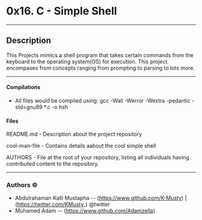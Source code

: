 # 0x16. C - Simple Shell

------------------------
## Description

This Projects mimics a shell program that takes certain commands from the keyboard to the operating system(OS) for execution. This project encompases from concepts ranging from prompting to parsing to lots more.

------------------------
#### Compilations

- All files would be compiled using: gcc -Wall -Werror -Wextra -pedantic -std=gnu89 *.c -o hsh

#### Files

README.md - Description about the project repository

cool-man-file - Contains details aabout the cool simple shell

AUTHORS - File at the root of your repository, listing all individuals having contributed content to the repository.

-----------------------
### Authors &copy;

- Abdulrahaman Kalli Mustapha -- (https://www.github.com/K-Musty) | (https://twitter.com/KMusty_) @twitter
- Muhamed Adam -- (https://www.github.com/Adamzella) 

